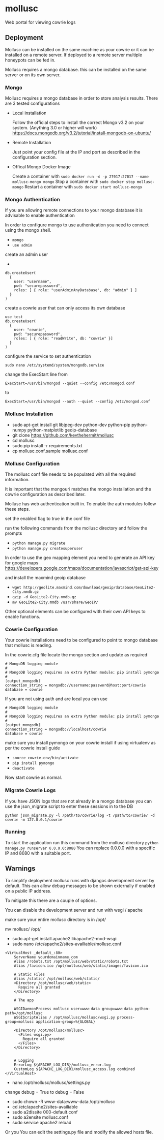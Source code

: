 # mollusc
Web portal for viewing cowrie logs

## Deployment
Mollusc can be installed on the same machine as your cowrie or it can be installed on a remote server.
If deployed to a remote server multiple honeypots can be fed in.

Mollusc requires a mongo database. this can be installed on the same server or on its own server. 

### Mongo

Mollusc requires a mongo database in order to store analysis results. There are 3 tested configurations

 - Local installation
 
    Follow the official steps to install the correct Mongo v3.2 on your system. (Anything 3.0 or higher will work)
    https://docs.mongodb.org/v3.2/tutorial/install-mongodb-on-ubuntu/
 
 - Remote Installation
 
    Just point your config file at the IP and port as described in the configuration section.
 
 - Offical Mongo Docker Image
    
    Create a container with ```sudo docker run -d -p 27017:27017 --name mollusc-mongo mongo```
    Stop a container with ```sudo docker stop mollusc-mongo```
    Restart a container with ```sudo docker start mollusc-mongo``` 
    
    
### Mongo Authentication
If you are allowing remote connections to your mongo database it is advisable to enable authentication

In order to configure mongo to use authenitcation you need to connect using the mongo shell. 

- ```mongo```
- ```use admin```

create an admin user

- 
```
db.createUser(
  {
    user: "username",
    pwd: "securepassword",
    roles: [ { role: "userAdminAnyDatabase", db: "admin" } ]
  }
)
```

create a cowrie user that can only access its own database

```
use test
db.createUser(
  {
    user: "cowrie",
    pwd: "securepassword",
    roles: [ { role: "readWrite", db: "cowrie" }]
  }
)
```

configure the service to set authentication

```sudo nano /etc/systemd/system/mongodb.service```

change the ExecStart line from

```ExecStart=/usr/bin/mongod --quiet --config /etc/mongod.conf```

to

```ExecStart=/usr/bin/mongod --auth --quiet --config /etc/mongod.conf```

### Mollusc Installation

- sudo apt-get install git libjpeg-dev python-dev python-pip python-numpy python-matplotlib geoip-database
- git clone https://github.com/kevthehermit/mollusc
- cd mollusc
- sudo pip install -r requirements.txt
- cp mollusc.conf.sample mollusc.conf

### Mollusc Configuration
The mollusc conf file needs to be populated with all the required information. 

It is important that the mongouri matches the mongo installation and the cowrie configuration as described later. 

Mollusc has web authentication built in. To enable the auth modules follow these steps.

set the enabled flag to true in the conf file

run the following commands from the mollusc directory and follow the prompts
- ```python manage.py migrate```
- ```python manage.py createsuperuser```



In order to use the geo mapping element you need to generate an API key for google maps 
https://developers.google.com/maps/documentation/javascript/get-api-key

and install the maxmind geoip database

- ```wget http://geolite.maxmind.com/download/geoip/database/GeoLite2-City.mmdb.gz```
- ```gzip -d GeoLite2-City.mmdb.gz```
- ```mv GeoLite2-City.mmdb /usr/share/GeoIP/```


Other optional elements can be configured with their own API keys to enable functions. 

### Cowrie Configuration
Your cowrie installations need to be configured to point to mongo database that mollusc is reading. 

In the cowrie.cfg file locate the mongo section and update as required

```
# MongoDB logging module
#
# MongoDB logging requires an extra Python module: pip install pymongo
#
[output_mongodb]
connection_string = mongodb://username:password@host:port/cowrie
database = cowrie
```
If you are not using auth and are local you can use
```
# MongoDB logging module
#
# MongoDB logging requires an extra Python module: pip install pymongo
#
[output_mongodb]
connection_string = mongodb://localhost/cowrie
database = cowrie
```

make sure you install pymongo on your cowrie install if using virtualenv as per the cowrie install guide

- ```source cowrie-env/bin/activate```
- ```pip install pymongo```
- ```deactivate```


Now start cowrie as normal. 


### Migrate Cowrie Logs

If you have JSON logs that are not already in a mongo database you can use the json_migrate script to enter these sessions in to the DB

```python json_migrate.py -l /path/to/cowrie/log -t /path/to/cowrie/ -d cowrie -m 127.0.0.1/cowrie```

### Running
To start the application run this command from the mollusc directory
```python manage.py runserver 0.0.0.0:8080```
You can replace 0.0.0.0 with a specific IP and 8080 with a suitable port.


## Warnings
To simplify deployment mollusc runs with djangos development server by default. 
This can allow debug messages to be shown externally if enabled on a public IP address. 

To mitigate this there are a couple of options. 

You can disable the development server and run with wsgi / apache 

make sure your entire mollusc directory is in /opt/

mv mollusc/ /opt/

- sudo apt-get install apache2 libapache2-mod-wsgi
- sudo nano /etc/apache2/sites-availiable/mollusc.conf

```
<VirtualHost _default_:80>
    ServerName yourdomainname.com
    Alias /robots.txt /opt/mollusc/web/static/robots.txt
    Alias /favicon.ico /opt/mollusc/web/static/images/favicon.ico
    
    # Static Files
    Alias /static/ /opt/mollusc/web/static/
    <Directory /opt/mollusc/web/static>
      Require all granted
    </Directory>
    
    # The app
    
    WSGIDaemonProcess mollusc user=www-data group=www-data python-path=/opt/mollusc
    WSGIScriptAlias / /opt/mollusc/mollusc/wsgi.py process-group=mollusc application-group=%{GLOBAL}
    
    <Directory /opt/mollusc/mollusc>
      <Files wsgi.py>
        Require all granted
      </Files>
    </Directory>

    
    # Logging
    ErrorLog ${APACHE_LOG_DIR}/mollusc_error.log
    CustomLog ${APACHE_LOG_DIR}/mollusc_access.log combined
</VirtualHost>
```

- nano /opt/mollusc/mollusc/settings.py

change debug = True to debug = False

- sudo chown -R www-data:www-data /opt/mollusc
- cd /etc/apache2/sites-availiable
- sudo a2dissite 000-default.conf
- sudo a2ensite mollusc.conf
- sudo service apache2 reload



Or you 
You can edit the settings.py file and modify the allowed hosts file. 

